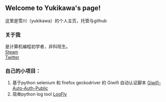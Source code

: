 ## Welcome to Yukikawa's page!

 这里是雪川（yukikawa）的个人主页，托管与github  
### 关于我  
是计算机编程初学者，非科班生。  
[Steam](https://steamcommunity.com/id/furry-yuki)  
[Twitter](https://twitter.com/yukikawaqaq)  
### 自己的小项目：  
1. 基于python selenium 和 firefox geckodriver 的 Giwifi 自动认证脚本 [Giwifi-Auto-Auth-Public](https://github.com/TinQlo/Giwifi-Auto-Auth-Public)  
2. 简单python log tool [LogFly](https://github.com/TinQlo/LogFly)  
